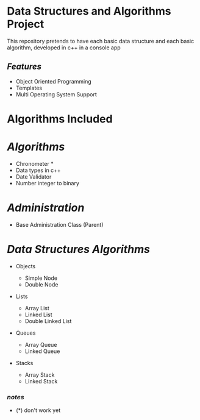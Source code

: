 # Data Structures and Algorithms Project

This repository pretends to have each basic data structure and each basic algorithm, developed in c++ in a console app


## _Features_

- Object Oriented Programming
- Templates
- Multi Operating System Support

# Algorithms Included

# _Algorithms_

- Chronometer *
- Data types in c++
- Date Validator
- Number integer to binary

# _Administration_

- Base Administration Class (Parent)

# _Data Structures Algorithms_

- Objects
    - Simple Node
    - Double Node

- Lists
    - Array List
    - Linked List
    - Double Linked List

- Queues
    - Array Queue
    - Linked Queue

- Stacks
    - Array Stack
    - Linked Stack


### _notes_

- (*) don't work yet


